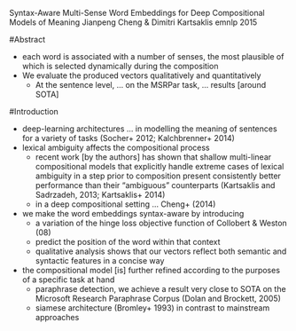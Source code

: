 Syntax-Aware Multi-Sense Word Embeddings
  for Deep Compositional Models of Meaning
Jianpeng Cheng & Dimitri Kartsaklis
emnlp 2015

#Abstract

* each word is associated with a number of senses,
  the most plausible of which is selected dynamically during the composition
* We evaluate the produced vectors qualitatively and quantitatively
  * At the sentence level, ...  on the MSRPar task, ... results [around SOTA]

#Introduction

* deep-learning architectures ... in modelling the meaning of sentences for
  a variety of tasks (Socher+ 2012; Kalchbrenner+ 2014)
* lexical ambiguity affects the compositional process
  * recent work [by the authors] has shown that
    shallow multi-linear compositional models 
      that explicitly handle extreme cases of lexical ambiguity 
      in a step prior to composition 
    present consistently better performance than their “ambiguous” counterparts
    (Kartsaklis and Sadrzadeh, 2013; Kartsaklis+ 2014)
  * in a deep compositional setting ... Cheng+ (2014)
* we make the word embeddings syntax-aware by introducing
  * a variation of the hinge loss objective function of Collobert & Weston (08)
  * predict the position of the word within that context
  * qualitative analysis shows that our
    vectors reflect both semantic and syntactic features in a concise way
* the compositional model [is] further refined according to the purposes of a
  specific task at hand
  * paraphrase detection, we achieve a result very close to SOTA
    on the Microsoft Research Paraphrase Corpus (Dolan and Brockett, 2005)
  * siamese architecture (Bromley+ 1993)
    in contrast to mainstream approaches
